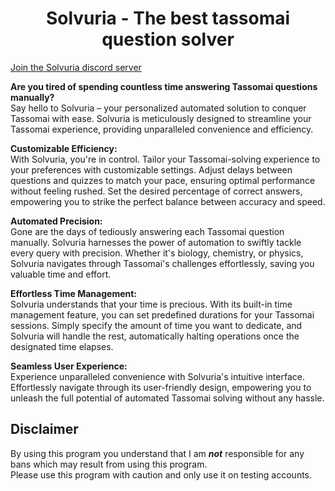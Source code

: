 <h1 align=center>Solvuria - The best tassomai question solver</h1>

[Join the Solvuria discord server](https://discord.gg/vAEapP38s6)<br>

**Are you tired of spending countless time answering Tassomai questions manually?**<br>
Say hello to Solvuria – your personalized automated solution to conquer Tassomai with ease. Solvuria is meticulously designed to streamline your Tassomai experience, providing unparalleled convenience and efficiency.

**Customizable Efficiency:**<br>
With Solvuria, you're in control. Tailor your Tassomai-solving experience to your preferences with customizable settings. Adjust delays between questions and quizzes to match your pace, ensuring optimal performance without feeling rushed. Set the desired percentage of correct answers, empowering you to strike the perfect balance between accuracy and speed.

**Automated Precision:**<br>
Gone are the days of tediously answering each Tassomai question manually. Solvuria harnesses the power of automation to swiftly tackle every query with precision. Whether it's biology, chemistry, or physics, Solvuria navigates through Tassomai's challenges effortlessly, saving you valuable time and effort.

**Effortless Time Management:**<br>
Solvuria understands that your time is precious. With its built-in time management feature, you can set predefined durations for your Tassomai sessions. Simply specify the amount of time you want to dedicate, and Solvuria will handle the rest, automatically halting operations once the designated time elapses.

**Seamless User Experience:**<br>
Experience unparalleled convenience with Solvuria's intuitive interface. Effortlessly navigate through its user-friendly design, empowering you to unleash the full potential of automated Tassomai solving without any hassle.

## Disclaimer
By using this program you understand that I am <em><strong>not</strong></em> responsible for any bans which may result from using this program.<br>
Please use this program with caution and only use it on testing accounts.<br>
